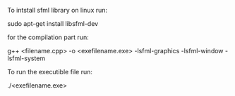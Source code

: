 To intstall sfml library on linux run:

sudo apt-get install libsfml-dev


for the compilation part run:

g++ <filename.cpp> -o <exefilename.exe> -lsfml-graphics -lsfml-window -lsfml-system

To run the executible file run:

./<exefilename.exe>
